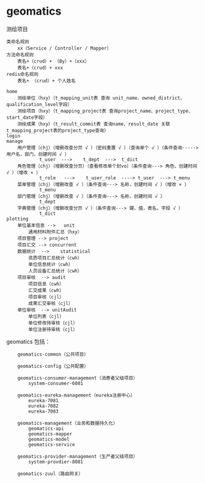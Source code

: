 # geomatics
测绘项目


	类命名规则
		xx（Service / Controller / Mapper）
	方法命名规则
		表名+（crud）+ （By）+（xxx）
		表名+（crud）+ xxx
	redis命名规则 
		表名+ （crud）+ 个人姓名

	home  
		测绘单位（hxy）（t_mapping_unit表 查询 unit_name、owned_district、qualification_level字段）
		测绘项目（hxy）（t_mapping_project表 查询project_name、project_type、start_date字段）
		测绘成果（hxy）（t_result_commit表 查询name、result_date 关联t_mapping_project表的project_type查询）
	login
	manage
		用户管理（chj）（增删改查分页 √ ）（密码重置 √ ）（查询单个 √ ）（条件查询-----> 用户名，部门，创建时间 √ ）
				t_user  --->    t_dept  --->  t_dict
		角色管理（chj）（增删改查分页）（查看修改单个封vo）（条件查询---> 角色，创建时间 √ ）（增改 × ）
				t_role   --->    t_user_role  ----> t_user  ---> t_menu
		菜单管理（chj）（增删改查 √ ）（条件查询---> 名称，创建时间 √ ）（增改 × ）
				t_menu
		部门管理（chj）（增删改查 √ ）（条件查询---> 名称，创建时间 √ ）
				t_dept
		字典管理（chj）（增删改查分页 √ ）（条件查询---> 键，值，表名，字段 √ ）
				t_dict
	plotting
		单位基本信息 -->   unit
			通用材料附件汇总（hxy）
		项目管理 --> project
		项目汇交 --> concurrent
		数据统计  -->    statistical
			资质项目汇总统计（cwh）
			单位信息统计（cwh）
			人员设备汇总统计（cwh）
		项目审核  --> audit
			项目信息（cwh）
			汇交成果（cwh）
			项目审核（cjl）
			成果汇交审核（cjl）
		单位审核  --> unitAudit
			单位列表（cjl）
			单位修改待审核（cjl）
			单位注册待审核（cjl）




geomatics
	包括：

		geomatics-common（公共项目）
		
		geomatics-config（公共配置）
			
		geomatics-consumer-management（消费者父级项目）
			system-consumer-6081
			
		geomatics-eureka-management（eureka注册中心）
			eureka-7081
			eureka-7082
			eureka-7083

		geomatics-management（业务和数据持久化）
			geomatics-api
			geomatics-mapper
			geomatics-model
			geomatics-service

		geomatics-provider-management（生产者父级项目）
			system-provdier-8081

		geomatics-zuul（路由网关）
